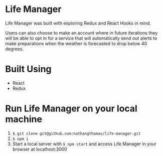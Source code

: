 # Life Manager

Life Manager was built with exploring Redux and React Hooks in mind. 

Users can also choose to make an account where in future iterations they will be able to opt in for a service that will automatically send out alerts to make preparations when the weather is forecasted to drop below 40 degrees.  

# Built Using
- React
- Redux


# Run Life Manager on your local machine
1. `$ git clone git@github.com:nathangthomas/life-manager.git`
2. `$ npm i`
3. Start a local server with `$ npm start` and access Life Manager in your browser at localhost:3000
